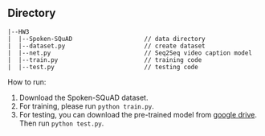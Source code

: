 ## Directory

```
|--HW3
|  |--Spoken-SQuAD                    // data directory
|  |--dataset.py                      // create dataset
|  |--net.py                          // Seq2Seq video caption model
|  |--train.py                        // training code
|  |--test.py                         // testing code
```

How to run:
1. Download the Spoken-SQuAD dataset. 
2. For training, please run `python train.py`.
3. For testing, you can download the pre-trained model from [google drive](https://drive.google.com/file/d/11LffXIjgBq-oYHLwTtB5WfkZkxp1dpnc/view?usp=sharing). Then run `python test.py`.
